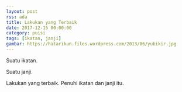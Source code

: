 ```yaml
---
layout: post
rss: ada
title: Lakukan yang Terbaik
date: 2017-12-15 00:00:00
category: puisi
tags: [ikatan, janji]
gambar: https://hatarikun.files.wordpress.com/2013/06/yubikir.jpg
---
```


Suatu ikatan.

Suatu janji.

Lakukan yang terbaik. Penuhi ikatan dan janji itu.